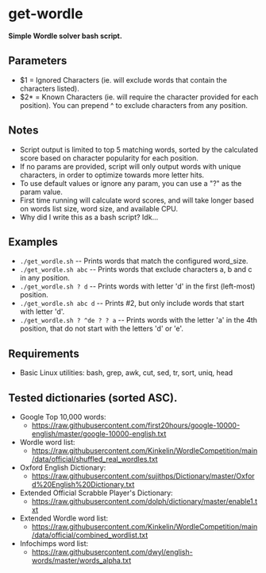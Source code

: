 # get-wordle
**Simple Wordle solver bash script.**

## Parameters
  - $1  = Ignored Characters (ie. will exclude words that contain the characters listed).
  - $2* = Known Characters (ie. will require the character provided for each position). You can prepend ^ to exclude characters from any position.

## Notes
  - Script output is limited to top 5 matching words, sorted by the calculated score based on character popularity for each position.
  - If no params are provided, script will only output words with unique characters, in order to optimize towards more letter hits.
  - To use default values or ignore any param, you can use a "?" as the param value.
  - First time running will calculate word scores, and will take longer based on words list size, word size, and available CPU.
  - Why did I write this as a bash script? Idk...

## Examples
  - `./get_wordle.sh`             -- Prints words that match the configured word_size.
  - `./get_wordle.sh abc`         -- Prints words that exclude characters a, b and c in any position.
  - `./get_wordle.sh ? d`         -- Prints words with letter 'd' in the first (left-most) position.
  - `./get_wordle.sh abc d`       -- Prints #2, but only include words that start with letter 'd'.
  - `./get_wordle.sh ? ^de ? ? a` -- Prints words with the letter 'a' in the 4th position, that do not start with the letters 'd' or 'e'.

## Requirements
  - Basic Linux utilities: bash, grep, awk, cut, sed, tr, sort, uniq, head

## Tested dictionaries (sorted ASC).
  - Google Top 10,000 words:
    - https://raw.githubusercontent.com/first20hours/google-10000-english/master/google-10000-english.txt
  - Wordle word list:
    - https://raw.githubusercontent.com/Kinkelin/WordleCompetition/main/data/official/shuffled_real_wordles.txt
  - Oxford English Dictionary:
    - https://raw.githubusercontent.com/sujithps/Dictionary/master/Oxford%20English%20Dictionary.txt
  - Extended Official Scrabble Player's Dictionary:
    - https://raw.githubusercontent.com/dolph/dictionary/master/enable1.txt
  - Extended Wordle word list:
    - https://raw.githubusercontent.com/Kinkelin/WordleCompetition/main/data/official/combined_wordlist.txt
  - Infochimps word list:
    - https://raw.githubusercontent.com/dwyl/english-words/master/words_alpha.txt
